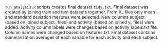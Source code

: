 `run_analysis.R` scripts creates final dataset `tidy.txt`. Final dataset was created by joining train and test datasets together. From X_ files only mean and standard deviation mesures were selected. New columns subject (based on joined subject_ files) and activity (based on joined y_ files) were added. Activity column labels were changes based on activity_labels.txt file. Column names were changed based on features.txt. Final dataset contains summarization averages of each variable for each activity and each subject.